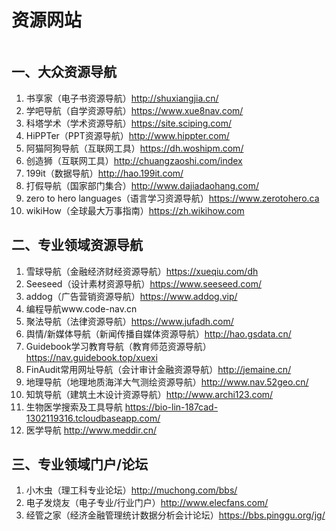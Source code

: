 # 资源网站

```
```

## 一、大众资源导航

1. 书享家（电子书资源导航）http://shuxiangjia.cn/
2. 学吧导航（自学资源导航）https://www.xue8nav.com/
3. 科塔学术（学术资源导航）https://site.sciping.com/
4. HiPPTer（PPT资源导航）http://www.hippter.com/
5. 阿猫阿狗导航（互联网工具）https://dh.woshipm.com/
6. 创造狮（互联网工具）http://chuangzaoshi.com/index
7. 199it（数据导航）http://hao.199it.com/
8. 打假导航（国家部门集合）http://www.dajiadaohang.com/
9. zero to hero languages（语言学习资源导航）https://www.zerotohero.ca
10. wikiHow（全球最大万事指南）https://zh.wikihow.com

## 二、专业领域资源导航

1. 雪球导航（金融经济财经资源导航）https://xueqiu.com/dh
2. Seeseed（设计素材资源导航）https://www.seeseed.com/
3. addog（广告营销资源导航）https://www.addog.vip/
4. 编程导航www.code-nav.cn
5. 聚法导航（法律资源导航）https://www.jufadh.com/
6. 舆情/新媒体导航（新闻传播自媒体资源导航）http://hao.gsdata.cn/
7. Guidebook学习教育导航（教育师范资源导航）https://nav.guidebook.top/xuexi
8. FinAudit常用网址导航（会计审计金融资源导航）http://jemaine.cn/
9. 地理导航（地理地质海洋大气测绘资源导航）http://www.nav.52geo.cn/
10. 知筑导航（建筑土木设计资源导航）http://www.archi123.com/
11. 生物医学搜索及工具导航 https://bio-lin-187cad-1302119316.tcloudbaseapp.com/
12. 医学导航 http://www.meddir.cn/

## 三、专业领域门户/论坛

1. 小木虫（理工科专业论坛）http://muchong.com/bbs/
2. 电子发烧友（电子专业/行业门户）http://www.elecfans.com/
3. 经管之家（经济金融管理统计数据分析会计论坛）https://bbs.pinggu.org/jg/